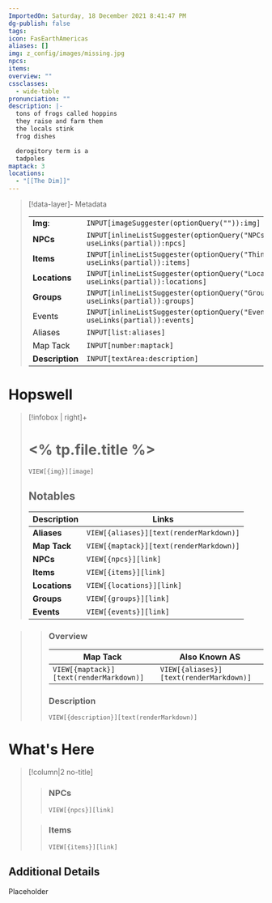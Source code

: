```yaml
---
ImportedOn: Saturday, 18 December 2021 8:41:47 PM
dg-publish: false
tags: 
icon: FasEarthAmericas
aliases: []
img: z_config/images/missing.jpg
npcs: 
items: 
overview: ""
cssclasses:
  - wide-table
pronunciation: ""
description: |-
  tons of frogs called hoppins
  they raise and farm them
  the locals stink
  frog dishes

  derogitory term is a
  tadpoles
maptack: 3
locations:
  - "[[The Dim]]"
---
```



> [!data-layer]- Metadata
>
> |                                       |                                  |
>| ----- | ----- |
>| **Img**: |`INPUT[imageSuggester(optionQuery("")):img]`|
> |**NPCs** | `INPUT[inlineListSuggester(optionQuery("NPCs"), useLinks(partial)):npcs]`|
> |**Items** | `INPUT[inlineListSuggester(optionQuery("Things"), useLinks(partial)):items]`|
> |**Locations** | `INPUT[inlineListSuggester(optionQuery("Locations"), useLinks(partial)):locations]`|
> |**Groups** | `INPUT[inlineListSuggester(optionQuery("Groups"), useLinks(partial)):groups]`|
> |Events | `INPUT[inlineListSuggester(optionQuery("Events"), useLinks(partial)):events]`|
> |Aliases|`INPUT[list:aliases]`|
> |Map Tack|`INPUT[number:maptack]`|
> |**Description** |`INPUT[textArea:description]`|
# Hopswell
> [!infobox | right]+
> # <% tp.file.title %>
> `VIEW[{img}][image]`
> ## Notables
> | Description |  Links |
> | ---- | --- |
> | **Aliases** | `VIEW[{aliases}][text(renderMarkdown)]` |
> | **Map Tack** | `VIEW[{maptack}][text(renderMarkdown)]` |
> | **NPCs** | `VIEW[{npcs}][link]` |
> | **Items** | `VIEW[{items}][link]` |
> | **Locations** | `VIEW[{locations}][link]` |
> | **Groups** | `VIEW[{groups}][link]` |
> | **Events** | `VIEW[{events}][link]` |
> 

>>### Overview
>>| Map Tack | Also Known AS|
>>| ----- | ----- |
>>|`VIEW[{maptack}][text(renderMarkdown)]`|`VIEW[{aliases}][text(renderMarkdown)]`|
>>
>> ### Description
>> `VIEW[{description}][text(renderMarkdown)]`
# What's Here
> [!column|2 no-title]
>
>>
>> ### NPCs
>> `VIEW[{npcs}][link]`
>>  
>
>
>> ### Items
>> `VIEW[{items}][link]`

## Additional Details
Placeholder